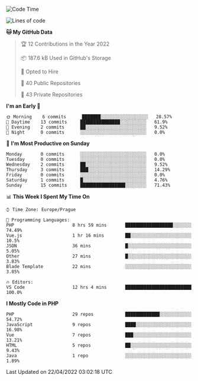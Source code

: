 <!--START_SECTION:waka-->
![Code Time](http://img.shields.io/badge/Code%20Time-1%2C534%20hrs%2033%20mins-blue)

![Lines of code](https://img.shields.io/badge/From%20Hello%20World%20I%27ve%20Written-175%20Thousand%20lines%20of%20code-blue)

**🐱 My GitHub Data** 

> 🏆 12 Contributions in the Year 2022
 > 
> 📦 187.6 kB Used in GitHub's Storage 
 > 
> 💼 Opted to Hire
 > 
> 📜 40 Public Repositories 
 > 
> 🔑 43 Private Repositories  
 > 
**I'm an Early 🐤** 

```text
🌞 Morning    6 commits      ███████░░░░░░░░░░░░░░░░░░   28.57% 
🌆 Daytime    13 commits     ███████████████░░░░░░░░░░   61.9% 
🌃 Evening    2 commits      ██░░░░░░░░░░░░░░░░░░░░░░░   9.52% 
🌙 Night      0 commits      ░░░░░░░░░░░░░░░░░░░░░░░░░   0.0%

```
📅 **I'm Most Productive on Sunday** 

```text
Monday       0 commits      ░░░░░░░░░░░░░░░░░░░░░░░░░   0.0% 
Tuesday      0 commits      ░░░░░░░░░░░░░░░░░░░░░░░░░   0.0% 
Wednesday    2 commits      ██░░░░░░░░░░░░░░░░░░░░░░░   9.52% 
Thursday     3 commits      ███░░░░░░░░░░░░░░░░░░░░░░   14.29% 
Friday       0 commits      ░░░░░░░░░░░░░░░░░░░░░░░░░   0.0% 
Saturday     1 commits      █░░░░░░░░░░░░░░░░░░░░░░░░   4.76% 
Sunday       15 commits     █████████████████░░░░░░░░   71.43%

```


📊 **This Week I Spent My Time On** 

```text
⌚︎ Time Zone: Europe/Prague

💬 Programming Languages: 
PHP                      8 hrs 59 mins       ██████████████████░░░░░░░   74.49% 
Vue.js                   1 hr 16 mins        ██░░░░░░░░░░░░░░░░░░░░░░░   10.5% 
JSON                     36 mins             █░░░░░░░░░░░░░░░░░░░░░░░░   5.05% 
Other                    27 mins             █░░░░░░░░░░░░░░░░░░░░░░░░   3.83% 
Blade Template           22 mins             ░░░░░░░░░░░░░░░░░░░░░░░░░   3.05%

🔥 Editors: 
VS Code                  12 hrs 4 mins       █████████████████████████   100.0%

```

**I Mostly Code in PHP** 

```text
PHP                      29 repos            █████████████░░░░░░░░░░░░   54.72% 
JavaScript               9 repos             ████░░░░░░░░░░░░░░░░░░░░░   16.98% 
Vue                      7 repos             ███░░░░░░░░░░░░░░░░░░░░░░   13.21% 
HTML                     5 repos             ██░░░░░░░░░░░░░░░░░░░░░░░   9.43% 
Java                     1 repo              ░░░░░░░░░░░░░░░░░░░░░░░░░   1.89%

```



 Last Updated on 22/04/2022 03:02:18 UTC
<!--END_SECTION:waka-->
<!--
**AlexKratky/AlexKratky** is a ✨ _special_ ✨ repository because its `README.md` (this file) appears on your GitHub profile.

Here are some ideas to get you started:

- 🔭 I’m currently working on ...
- 🌱 I’m currently learning ...
- 👯 I’m looking to collaborate on ...
- 🤔 I’m looking for help with ...
- 💬 Ask me about ...
- 📫 How to reach me: ...
- 😄 Pronouns: ...
- ⚡ Fun fact: ...
-->
